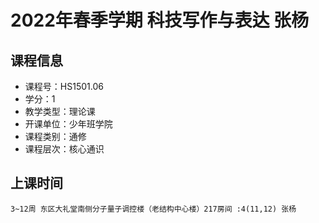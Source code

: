 # 2022年春季学期 科技写作与表达 张杨






## 课程信息

- 课程号：HS1501.06
- 学分：1
- 教学类型：理论课
- 开课单位：少年班学院
- 课程类别：通修
- 课程层次：核心通识

## 上课时间

```
3~12周 东区大礼堂南侧分子量子调控楼（老结构中心楼）217房间 :4(11,12) 张杨
```

